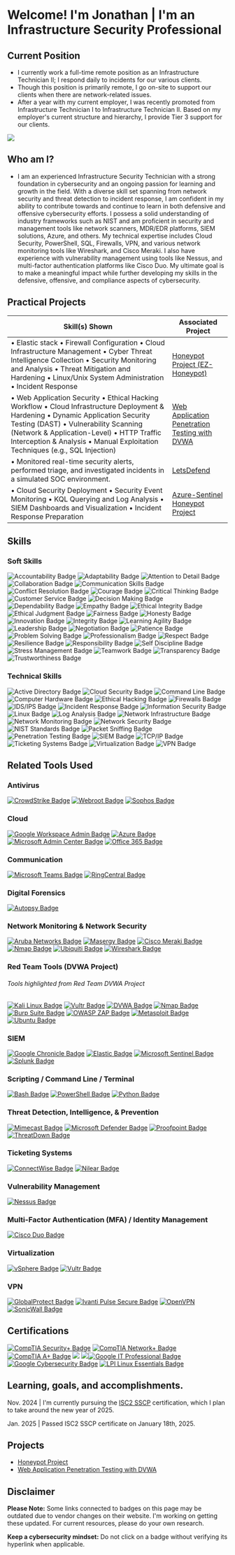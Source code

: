 # Welcome! I'm Jonathan | I'm an Infrastructure Security Professional

## Current Position

- I currently work a full-time remote position as an Infrastructure Technician II; I respond daily to incidents for our various clients. 
- Though this position is primarily remote, I go on-site to support our clients when there are network-related issues. 
- After a year with my current employer, I was recently promoted from Infrastructure Technician I to Infrastructure Technician II. Based on my employer's current structure and hierarchy, I provide Tier 3 support for our clients. 


<a href="https://linkedin.com/in/jkzhairston"><img src="https://img.shields.io/badge/-LinkedIn-0072b1?&style=for-the-badge&logo=linkedin&logoColor=white" /></a> 



## Who am I?

-  I am an experienced Infrastructure Security Technician with a strong foundation in cybersecurity and an ongoing passion for learning and growth in the field. With a diverse skill set spanning from network security and threat detection to incident response, I am confident in my ability to contribute towards and continue to learn in both defensive and offensive cybersecurity efforts. I possess a solid understanding of industry frameworks such as NIST and am proficient in security and management tools like network scanners, MDR/EDR platforms, SIEM solutions, Azure, and others. My technical expertise includes Cloud Security, PowerShell, SQL, Firewalls, VPN, and various network monitoring tools like Wireshark, and Cisco Meraki. I also have experience with vulnerability management using tools like Nessus, and multi-factor authentication platforms like Cisco Duo. My ultimate goal is to make a meaningful impact while further developing my skills in the defensive, offensive, and compliance aspects of cybersecurity.


## Practical Projects

| Skill(s) Shown                                                                                                                                     | Associated Project         |
|-----------------------------------------------------------------------------------------------------------------------------------------------------|----------------------------|
| • Elastic stack • Firewall Configuration • Cloud Infrastructure Management • Cyber Threat Intelligence Collection • Security Monitoring and Analysis • Threat Mitigation and Hardening • Linux/Unix System Administration • Incident Response | <a href="https://github.com/JKZH-Cyber/Honeypot-Project">Honeypot Project (EZ-Honeypot)</a> |
| • Web Application Security • Ethical Hacking Workflow • Cloud Infrastructure Deployment & Hardening • Dynamic Application Security Testing (DAST) • Vulnerability Scanning (Network & Application-Level) • HTTP Traffic Interception & Analysis • Manual Exploitation Techniques (e.g., SQL Injection) | <a href="https://github.com/JKZH-Cyber/Web-Application-Penetration-Testing-with-DVWA">Web Application Penetration Testing with DVWA</a> |
| • Monitored real-time security alerts, performed triage, and investigated incidents in a simulated SOC environment.                                | <a href="https://letsdefend.io">LetsDefend</a>        |
| • Cloud Security Deployment • Security Event Monitoring • KQL Querying and Log Analysis • SIEM Dashboards and Visualization • Incident Response Preparation | <a href="https://github.com/JKZH-Cyber/JKZH-Azure-Sentinel-Honeypot-Project">Azure-Sentinel Honeypot Project</a> |

## Skills


### Soft Skills 
<!-- My Soft Skills -->
<div>
  <img src="https://img.shields.io/badge/-Accountability-FFEB3B?&style=for-the-badge&text_color=000000" alt="Accountability Badge"/>
  <img src="https://img.shields.io/badge/-Adaptability-607D8B?&style=for-the-badge&text_color=FFFFFF" alt="Adaptability Badge"/>
  <img src="https://img.shields.io/badge/-Attention%20to%20Detail-FFA500?&style=for-the-badge" alt="Attention to Detail Badge"/>
  <img src="https://img.shields.io/badge/-Collaboration-00BCD4?&style=for-the-badge" alt="Collaboration Badge"/>
  <img src="https://img.shields.io/badge/-Communication%20Skills-2196F3?&style=for-the-badge" alt="Communication Skills Badge"/>
  <img src="https://img.shields.io/badge/-Conflict%20Resolution-9E9E9E?&style=for-the-badge" alt="Conflict Resolution Badge"/>
  <img src="https://img.shields.io/badge/-Courage-7B1FA2?&style=for-the-badge" alt="Courage Badge"/> <!-- Medium purple -->
  <img src="https://img.shields.io/badge/-Critical%20Thinking-FF9800?&style=for-the-badge&text_color=000000" alt="Critical Thinking Badge"/>
  <img src="https://img.shields.io/badge/-Customer%20Service-4CAF50?&style=for-the-badge" alt="Customer Service Badge"/>
  <img src="https://img.shields.io/badge/-Decision%20Making-FF5722?&style=for-the-badge" alt="Decision Making Badge"/>
  <img src="https://img.shields.io/badge/-Dependability-0288D1?&style=for-the-badge" alt="Dependability Badge"/> <!-- Blue -->
  <img src="https://img.shields.io/badge/-Empathy-FFC107?&style=for-the-badge&text_color=000000" alt="Empathy Badge"/>
  <img src="https://img.shields.io/badge/-Ethical%20Integrity-673AB7?&style=for-the-badge" alt="Ethical Integrity Badge"/> <!-- Purple -->
  <img src="https://img.shields.io/badge/-Ethical%20Judgment-1976D2?&style=for-the-badge" alt="Ethical Judgment Badge"/> <!-- Blue -->
  <img src="https://img.shields.io/badge/-Fairness-3F51B5?&style=for-the-badge" alt="Fairness Badge"/> <!-- Dark Blue -->
  <img src="https://img.shields.io/badge/-Honesty-FF5722?&style=for-the-badge" alt="Honesty Badge"/>
  <img src="https://img.shields.io/badge/-Innovation-FF4081?&style=for-the-badge" alt="Innovation Badge"/>
  <img src="https://img.shields.io/badge/-Integrity-0288D1?&style=for-the-badge" alt="Integrity Badge"/> <!-- Blue -->
  <img src="https://img.shields.io/badge/-Learning%20Agility-00C853?&style=for-the-badge" alt="Learning Agility Badge"/>
  <img src="https://img.shields.io/badge/-Leadership-3F51B5?&style=for-the-badge" alt="Leadership Badge"/> <!-- Dark Blue -->
  <img src="https://img.shields.io/badge/-Negotiation-FF4081?&style=for-the-badge" alt="Negotiation Badge"/>
  <img src="https://img.shields.io/badge/-Patience-FFC107?&style=for-the-badge&text_color=000000" alt="Patience Badge"/>
  <img src="https://img.shields.io/badge/-Problem%20Solving-4CAF50?&style=for-the-badge" alt="Problem Solving Badge"/>
  <img src="https://img.shields.io/badge/-Professionalism-9C27B0?&style=for-the-badge" alt="Professionalism Badge"/> <!-- Purple -->
  <img src="https://img.shields.io/badge/-Respect-FF0000?&style=for-the-badge&text_color=FFFFFF" alt="Respect Badge"/> <!-- Red -->
  <img src="https://img.shields.io/badge/-Resilience-6A1B9A?&style=for-the-badge" alt="Resilience Badge"/> <!-- Dark Purple -->
  <img src="https://img.shields.io/badge/-Responsibility-9C27B0?&style=for-the-badge" alt="Responsibility Badge"/> <!-- Lighter Purple -->
  <img src="https://img.shields.io/badge/-Self%20Discipline-FABF10?&style=for-the-badge&text_color=000000" alt="Self Discipline Badge"/>
  <img src="https://img.shields.io/badge/-Stress%20Management-9C27B0?&style=for-the-badge" alt="Stress Management Badge"/>
  <img src="https://img.shields.io/badge/-Teamwork-6A5ACD?&style=for-the-badge" alt="Teamwork Badge"/> <!-- Slate Blue -->
  <img src="https://img.shields.io/badge/-Transparency-00BFAE?&style=for-the-badge" alt="Transparency Badge"/>
  <img src="https://img.shields.io/badge/-Trustworthiness-9E9E9E?&style=for-the-badge" alt="Trustworthiness Badge"/>
</div>


### Technical Skills
<!-- My Technical Skills -->
<div>
  <img src="https://img.shields.io/badge/-Active%20Directory-0078D4?&style=for-the-badge" alt="Active Directory Badge"/>
  <img src="https://img.shields.io/badge/-Cloud%20Security-2196F3?&style=for-the-badge" alt="Cloud Security Badge"/>
  <img src="https://img.shields.io/badge/-Command%20Line-000000?&style=for-the-badge" alt="Command Line Badge"/>
  <img src="https://img.shields.io/badge/-Computer%20Hardware-808080?&style=for-the-badge" alt="Computer Hardware Badge"/>
  <img src="https://img.shields.io/badge/-Ethical%20Practices-673AB7?&style=for-the-badge" alt="Ethical Hacking Badge"/>
  <img src="https://img.shields.io/badge/-Firewalls-D32F2F?&style=for-the-badge" alt="Firewalls Badge"/>
  <img src="https://img.shields.io/badge/-IDS%2FIPS-1976D2?&style=for-the-badge" alt="IDS/IPS Badge"/>
  <img src="https://img.shields.io/badge/-Incident%20Response-9C27B0?&style=for-the-badge" alt="Incident Response Badge"/>
  <img src="https://img.shields.io/badge/-Information%20Security-4CAF50?&style=for-the-badge" alt="Information Security Badge"/>
  <img src="https://img.shields.io/badge/-Linux-FCC624?&style=for-the-badge" alt="Linux Badge"/>
  <img src="https://img.shields.io/badge/-Log%20Analysis-8E24AA?&style=for-the-badge" alt="Log Analysis Badge"/>
  <img src="https://img.shields.io/badge/-Network%20Infrastructure-0288D1?&style=for-the-badge" alt="Network Infrastructure Badge"/> 
  <img src="https://img.shields.io/badge/-Network%20Monitoring-2196F3?&style=for-the-badge" alt="Network Monitoring Badge"/>
  <img src="https://img.shields.io/badge/-Network%20Security-4CAF50?&style=for-the-badge" alt="Network Security Badge"/>
  <img src="https://img.shields.io/badge/-NIST%20Standards-9E9E9E?&style=for-the-badge" alt="NIST Standards Badge"/>
  <img src="https://img.shields.io/badge/-Packet%20Sniffing-9C27B0?&style=for-the-badge" alt="Packet Sniffing Badge"/>
  <img src="https://img.shields.io/badge/-Penetration%20Testing%20(Learning)-4CAF50?&style=for-the-badge" alt="Penetration Testing Badge"/>
  <img src="https://img.shields.io/badge/-SIEM-FF5722?&style=for-the-badge" alt="SIEM Badge"/>
  <img src="https://img.shields.io/badge/-TCP%2FIP-0288D1?&style=for-the-badge" alt="TCP/IP Badge"/>
  <img src="https://img.shields.io/badge/-Ticketing%20Systems-3F51B5?&style=for-the-badge" alt="Ticketing Systems Badge"/>
  <img src="https://img.shields.io/badge/-Virtualization-FFB300?&style=for-the-badge" alt="Virtualization Badge"/>
  <img src="https://img.shields.io/badge/-VPN-607D8B?&style=for-the-badge" alt="VPN Badge"/>
</div>


## Related Tools Used

### Antivirus
<div>
  <a href="https://www.crowdstrike.com/" target="_blank"><img src="https://img.shields.io/badge/-CrowdStrike-2C5C7E?&style=for-the-badge&logo=crowdstrike&logoColor=white" alt="CrowdStrike Badge"/></a>
  <a href="https://www.webroot.com/" target="_blank"><img src="https://img.shields.io/badge/-Webroot-FF6F00?&style=for-the-badge&logo=webroot&logoColor=white" alt="Webroot Badge"/></a>
  <a href="https://www.sophos.com/en-us/" target="_blank"><img src="https://img.shields.io/badge/-Sophos-6F00FF?&style=for-the-badge&logo=sophos&logoColor=white" alt="Sophos Badge"/></a>
</div>

### Cloud
<div>
  <a href="https://www.google.com/workspace/admin" target="_blank"><img src="https://img.shields.io/badge/-Google%20Workspace%20Admin-4285F4?&style=for-the-badge&logo=google&logoColor=white" alt="Google Workspace Admin Badge"/></a>
  <a href="https://azure.microsoft.com/" target="_blank"><img src="https://img.shields.io/badge/-Microsoft%20Azure-0078D4?&style=for-the-badge&logo=microsoft&logoColor=white" alt="Azure Badge"/></a>
  <a href="https://www.microsoft.com/en-us/microsoft-365/admin/admin-overview/admin-center-overview" target="_blank"><img src="https://img.shields.io/badge/-Microsoft%20Admin%20Center-0078D4?&style=for-the-badge&logo=microsoft&logoColor=white" alt="Microsoft Admin Center Badge"/></a>
  <a href="https://www.microsoft.com/en-us/microsoft-365" target="_blank"><img src="https://img.shields.io/badge/-Office%20365-0078D4?&style=for-the-badge&logo=microsoft&logoColor=white" alt="Office 365 Badge"/></a>
</div>

### Communication
<div>
  <a href="https://www.microsoft.com/en-us/microsoft-teams/group-chat-software" target="_blank">
  <img src="https://img.shields.io/badge/-Microsoft%20Teams-6264A7?&style=for-the-badge&logo=microsoft-teams&logoColor=white" alt="Microsoft Teams Badge"/></a>
  <a href="https://www.ringcentral.com/" target="_blank"><img src="https://img.shields.io/badge/-RingCentral-00B0D7?&style=for-the-badge&logo=ringcentral&logoColor=white" alt="RingCentral Badge"/></a>
</div>

### Digital Forensics
<div>
  <a href="https://www.sleuthkit.org/autopsy/" target="_blank"><img src="https://img.shields.io/badge/-Autopsy-F4A261?&style=for-the-badge&logo=autopsy&logoColor=white" alt="Autopsy Badge"/></a>
</div>

### Network Monitoring & Network Security
<div>
  <a href="https://www.arubanetworks.com/" target="_blank"><img src="https://img.shields.io/badge/-Aruba%20Networks-0075B8?&style=for-the-badge&logo=aruba&logoColor=white" alt="Aruba Networks Badge"/></a>
  <a href="https://www.masergy.com/" target="_blank"><img src="https://img.shields.io/badge/-Masergy-0080FF?&style=for-the-badge&logo=masergy&logoColor=white" alt="Masergy Badge"/></a>
  <a href="https://www.meraki.com/" target="_blank"><img src="https://img.shields.io/badge/-Cisco%20Meraki-008C42?&style=for-the-badge&logo=cisco&logoColor=white" alt="Cisco Meraki Badge"/></a>
  <a href="https://www.nmap.org/" target="_blank"><img src="https://img.shields.io/badge/-Nmap-00B5E2?&style=for-the-badge&logo=nmap&logoColor=white" alt="Nmap Badge"/></a>
  <a href="https://www.ui.com/" target="_blank"><img src="https://img.shields.io/badge/-Ubiquiti-0073B7?&style=for-the-badge&logo=ubiquiti&logoColor=white" alt="Ubiquiti Badge"/></a>
  <a href="https://www.wireshark.org/" target="_blank"><img src="https://img.shields.io/badge/-Wireshark-1679A7?&style=for-the-badge&logo=Wireshark&logoColor=white" alt="Wireshark Badge"/></a>
</div>

### Red Team Tools (DVWA Project)
###### Tools highlighted from Red Team DVWA Project
<!-- Tools highlighted from Red Team DVWA Project -->
<div>
  <a href="https://www.kali.org/" target="_blank"><img src="https://img.shields.io/badge/-Kali%20Linux-557C94?&style=for-the-badge&logo=kalilinux&logoColor=white" alt="Kali Linux Badge"/></a>
  <a href="https://www.vultr.com/" target="_blank"><img src="https://img.shields.io/badge/-Vultr-0080FF?&style=for-the-badge&logo=vultr&logoColor=white" alt="Vultr Badge"/></a>
  <a href="https://github.com/digininja/DVWA" target="_blank"><img src="https://img.shields.io/badge/-DVWA-444444?&style=for-the-badge&logo=php&logoColor=white" alt="DVWA Badge"/></a>
  <a href="https://nmap.org" target="_blank"><img src="https://img.shields.io/badge/-Nmap-00B5E2?&style=for-the-badge&logo=nmap&logoColor=white" alt="Nmap Badge"/></a>
  <a href="https://portswigger.net/burp" target="_blank"><img src="https://img.shields.io/badge/-Burp%20Suite-E34F26?&style=for-the-badge&logo=burpsuite&logoColor=white" alt="Burp Suite Badge"/></a>
  <a href="https://www.zaproxy.org/" target="_blank"><img src="https://img.shields.io/badge/-OWASP%20ZAP-000000?&style=for-the-badge&logo=owasp&logoColor=white" alt="OWASP ZAP Badge"/></a>
  <a href="https://www.metasploit.com/" target="_blank"><img src="https://img.shields.io/badge/-Metasploit-2F3A4D?&style=for-the-badge&logo=metasploit&logoColor=white" alt="Metasploit Badge"/></a>
  <a href="https://ubuntu.com/" target="_blank"><img src="https://img.shields.io/badge/-Ubuntu-E95420?&style=for-the-badge&logo=ubuntu&logoColor=white" alt="Ubuntu Badge"/></a>
</div>


### SIEM
<div>
  <a href="https://cloud.google.com/products/chronicle" target="_blank"><img src="https://img.shields.io/badge/-Google%20Chronicle-4285F4?&style=for-the-badge&logo=google&logoColor=white" alt="Google Chronicle Badge"/></a>
  <a href="https://www.elastic.co/" target="_blank"><img src="https://img.shields.io/badge/-Elastic Stack-005571?&style=for-the-badge&logo=elastic&logoColor=white" alt="Elastic Badge"/></a>
  <a href="https://www.microsoft.com/en-us/security/business/siem-and-xdr/microsoft-sentinel" target="_blank"><img src="https://img.shields.io/badge/-Microsoft%20Sentinel-0078D4?&style=for-the-badge&logo=microsoft&logoColor=white" alt="Microsoft Sentinel Badge"/></a>
  <a href="https://www.splunk.com/" target="_blank"><img src="https://img.shields.io/badge/-Splunk-000000?&style=for-the-badge&logo=splunk&logoColor=white" alt="Splunk Badge"/></a>
</div>


### Scripting / Command Line / Terminal
<div>
  <a href="https://www.gnu.org/software/bash/" target="_blank"><img src="https://img.shields.io/badge/-Bash-4EAA25?&style=for-the-badge&logo=gnu-bash&logoColor=white" alt="Bash Badge"/></a>
  <a href="https://www.microsoft.com/en-us/powershell" target="_blank"><img src="https://img.shields.io/badge/-PowerShell-2E2E2E?&style=for-the-badge&logo=powershell&logoColor=white" alt="PowerShell Badge"/></a>
  <a href="https://www.python.org/" target="_blank"><img src="https://img.shields.io/badge/-Python%20Basics-3776AB?&style=for-the-badge&logo=python&logoColor=white" alt="Python Badge"/></a>
</div>


### Threat Detection, Intelligence, & Prevention
<div>
  <a href="https://www.mimecast.com/" target="_blank"><img src="https://img.shields.io/badge/-Mimecast-95C5A2?&style=for-the-badge&logo=mimecast&logoColor=white" alt="Mimecast Badge"/></a>
  <a href="https://www.microsoft.com/en-us/microsoft-365/security" target="_blank"><img src="https://img.shields.io/badge/-Microsoft%20Defender-00A4EF?&style=for-the-badge&logo=microsoft&logoColor=white" alt="Microsoft Defender Badge"/></a>
  <a href="https://www.proofpoint.com/" target="_blank"><img src="https://img.shields.io/badge/-Proofpoint-4A90E2?&style=for-the-badge&logo=proofpoint&logoColor=white" alt="Proofpoint Badge"/></a>
  <a href="https://www.malwarebytes.com/threatdown" target="_blank"><img src="https://img.shields.io/badge/-ThreatDown-0077FF?&style=for-the-badge&logo=malwarebytes&logoColor=white" alt="ThreatDown Badge"/></a>
</div>

### Ticketing Systems
<div>
  <a href="https://www.connectwise.com/" target="_blank"><img src="https://img.shields.io/badge/-ConnectWise-0093D6?&style=for-the-badge&logo=connectwise&logoColor=white" alt="ConnectWise Badge"/></a>
<a href="https://www.nilear.com/" target="_blank">
  <img src="https://img.shields.io/badge/-Nilear-0085CA?&style=for-the-badge&logoColor=white" alt="Nilear Badge"/></a>

</div>

### Vulnerability Management
<div>
  <a href="https://www.tenable.com/products/nessus" target="_blank"><img src="https://img.shields.io/badge/-Nessus-71B500?&style=for-the-badge&logo=nessus&logoColor=white" alt="Nessus Badge"/></a>
</div>

### Multi-Factor Authentication (MFA) / Identity Management
<div>
  <a href="https://www.cisco.com/c/en/us/products/security/duo.html" target="_blank"><img src="https://img.shields.io/badge/-Cisco%20Duo-1D7AA2?&style=for-the-badge&logo=cisco&logoColor=white" alt="Cisco Duo Badge"/></a>
</div>

### Virtualization
<div>
<a href="https://www.vmware.com/products/vsphere.html" target="_blank">
  <img src="https://img.shields.io/badge/-vSphere-607078?&style=for-the-badge&logo=vmware&logoColor=white" alt="vSphere Badge"/></a>
  <a href="https://www.vultr.com/" target="_blank"><img src="https://img.shields.io/badge/-Vultr-0080FF?&style=for-the-badge&logo=vultr&logoColor=white" alt="Vultr Badge"/></a>
</div>

### VPN
<div>
  <a href="https://www.paloaltonetworks.com/cyberpedia/what-is-globalprotect" target="_blank"><img src="https://img.shields.io/badge/-GlobalProtect-003B49?&style=for-the-badge&logo=paloaltonetworks&logoColor=white" alt="GlobalProtect Badge"/></a>
<a href="https://www.ivanti.com/products/ivanti-connect-secure" target="_blank">
  <img src="https://img.shields.io/badge/-Ivanti%20Pulse%20Secure-E03C31?&style=for-the-badge&logo=ivanti&logoColor=white" alt="Ivanti Pulse Secure Badge"/></a>
  <a href="https://openvpn.net/" target="_blank"><img src="https://img.shields.io/badge/-OpenVPN-0079E2?&style=for-the-badge&logo=openvpn&logoColor=white" alt="OpenVPN" /></a>
<a href="https://www.sonicwall.com/" target="_blank">
  <img src="https://img.shields.io/badge/-SonicWall-1D5D6A?&style=for-the-badge&logo=sonicwall&logoColor=white" alt="SonicWall Badge"/></a>


</div>
                                                                                                                                                                                                                                                                                                                                       
## Certifications
<div>
<a href="https://www.credly.com/earner/earned/badge/ac7aeb28-5369-48f5-93e9-6891ea75fa62" target="_blank"><img src="https://img.shields.io/badge/-CompTIA Security%2B-3d168a?&style=for-the-badge&logo=CompTIA&logoColor=white" alt="CompTIA Security+ Badge"/></a>
<a href="https://www.credly.com/badges/46191b34-469a-4d29-bc71-e8e74a252bff" target="_blank"><img src="https://img.shields.io/badge/-CompTIA Network%2B-1841f5?&style=for-the-badge&logo=CompTIA&logoColor=white" alt="CompTIA Network+ Badge"/></a>
<a href="https://www.credly.com/badges/7661deae-6d01-4e95-9214-6563f7a43ff9" target="_blank"><img src="https://img.shields.io/badge/-CompTIA A%2B-FF0000?&style=for-the-badge&logo=CompTIA&logoColor=white" alt="CompTIA A+ Badge"/></a>
<img src="https://img.shields.io/badge/-ITIL%20v4%20Foundations-6A0DAD?&style=for-the-badge"/>
<a href="https://www.credly.com/badges/f0c9a9cf-1a00-47df-b207-496ba8711630" target="_blank"><img src="https://img.shields.io/badge/-ISC2%20(SSCP)-FF5733?&style=for-the-badge&logo=isc2&logoColor=white"
<a href="https://www.credly.com/earner/earned/badge/b20cff43-baa8-461c-ac60-aa07cf2abd31" target="_blank"><img src="https://img.shields.io/badge/-Google%20IT%20Professional-4285F4?&style=for-the-badge&logo=google&logoColor=white" alt="Google IT Professional Badge"/></a>
<a href="https://www.credly.com/earner/earned/badge/f4fdad42-59d4-4932-a802-e89ca59727e4" target="_blank"><img src="https://img.shields.io/badge/-Google%20Cybersecurity-4285F4?&style=for-the-badge&logo=google&logoColor=white" alt="Google Cybersecurity Badge"/></a>
<a href="https://www.credly.com/badges/a9a5c02f-bc2c-41b1-a13b-8dde8684c3bb" target="_blank"><img src="https://img.shields.io/badge/-LPI%20Linux%20Essentials-2C3E50?&style=for-the-badge&logo=linux&logoColor=white" alt="LPI Linux Essentials Badge"/></a>

</div>


## Learning, goals, and accomplishments. 
Nov. 2024 |  I'm currently pursuing the <a href="https://www.isc2.org/certifications/sscp">ISC2 SSCP</a> certification, which I plan to take around the new year of 2025. 

Jan. 2025 | Passed ISC2 SSCP certificate on January 18th, 2025. 


</div>

## Projects
- <a href="https://github.com/JKZH-Cyber/Honeypot-Project">Honeypot Project</a> 
- <a href="https://github.com/JKZH-Cyber/Web-Application-Penetration-Testing-with-DVWA">Web Application Penetration Testing with DVWA</a>

## Disclaimer
**Please Note:** Some links connected to badges on this page may be outdated due to vendor changes on their website. I'm working on getting these updated. For current resources, please do your own research. 

**Keep a cybersecurity mindset:** Do not click on a badge without verifying its hyperlink when applicable.

